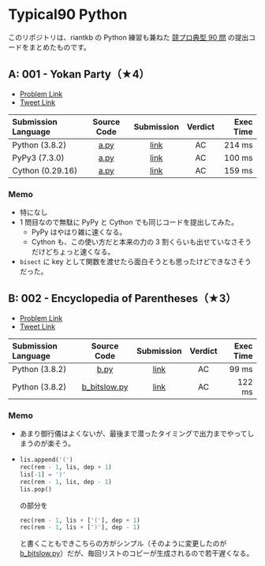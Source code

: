 # Typical90 Python

このリポジトリは、riantkb の Python 練習も兼ねた [競プロ典型 90 問](https://atcoder.jp/contests/typical90) の提出コードをまとめたものです。



## A: 001 - Yokan Party（★4）

- [Problem Link](https://atcoder.jp/contests/typical90/tasks/typical90_a)
- [Tweet Link](https://twitter.com/e869120/status/1376665578513989633)

| Submission Language | Source Code | Submission | Verdict | Exec Time |
| :--- | :---: | :---: | :---: | ---: |
| Python (3.8.2) | [a.py](src/a.py) | [link](https://atcoder.jp/contests/typical90/submissions/21933908) | AC | 214 ms |
| PyPy3 (7.3.0) | [a.py](src/a.py) | [link](https://atcoder.jp/contests/typical90/submissions/21933929) | AC | 100 ms |
| Cython (0.29.16) | [a.py](src/a.py) | [link](https://atcoder.jp/contests/typical90/submissions/21933948) | AC | 159 ms |


### Memo
- 特になし
- 1 問目なので無駄に PyPy と Cython でも同じコードを提出してみた。
  - PyPy はやはり雑に速くなる。
  - Cython も、この使い方だと本来の力の 3 割くらいも出せていなさそうだけどちょっと速くなる。
- `bisect` に key として関数を渡せたら面白そうとも思ったけどできなさそうだった。



## B: 002 - Encyclopedia of Parentheses（★3）

- [Problem Link](https://atcoder.jp/contests/typical90/tasks/typical90_b)
- [Tweet Link](https://twitter.com/e869120/status/1377027868518064129)

| Submission Language | Source Code | Submission | Verdict | Exec Time |
| :--- | :---: | :---: | :---: | ---: |
| Python (3.8.2) | [b.py](src/b.py) | [link](https://atcoder.jp/contests/typical90/submissions/21934332) | AC | 99 ms |
| Python (3.8.2) | [b_bitslow.py](src/b_bitslow.py) | [link](https://atcoder.jp/contests/typical90/submissions/21934351) | AC | 122 ms |


### Memo
- あまり御行儀はよくないが、最後まで潜ったタイミングで出力までやってしまうのが楽そう。
- ```py
  lis.append('(')
  rec(rem - 1, lis, dep + 1)
  lis[-1] = ')'
  rec(rem - 1, lis, dep - 1)
  lis.pop()
  ```
  の部分を
  ```py
  rec(rem - 1, lis + ['('], dep + 1)
  rec(rem - 1, lis + [')'], dep - 1)
  ```
  と書くこともできこちらの方がシンプル（そのように変更したのが [b_bitslow.py](src/b_bitslow.py)）だが、毎回リストのコピーが生成されるので若干遅くなる。

